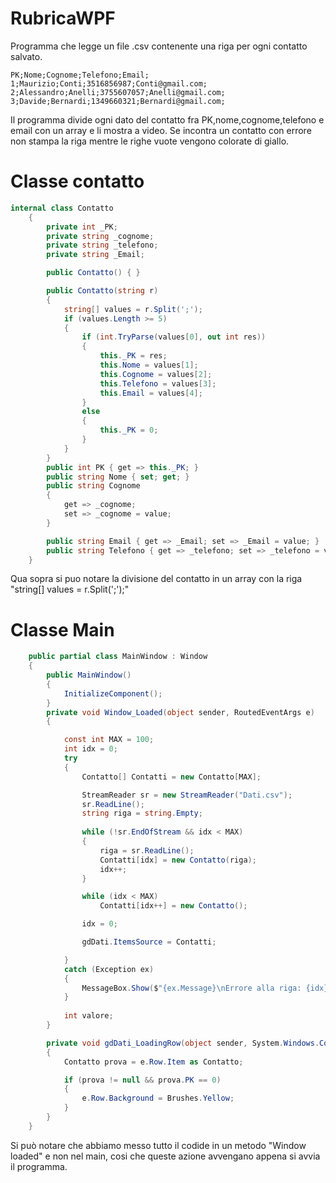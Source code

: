 # RubricaWPF

Programma che legge un file .csv contenente una riga per ogni contatto salvato.

```csv
PK;Nome;Cognome;Telefono;Email;
1;Maurizio;Conti;3516856987;Conti@gmail.com;
2;Alessandro;Anelli;3755607057;Anelli@gmail.com;
3;Davide;Bernardi;1349660321;Bernardi@gmail.com;
```
Il programma divide ogni dato del contatto fra PK,nome,cognome,telefono e email con un array e li mostra a video. Se incontra un contatto con errore non stampa la riga mentre le righe vuote vengono colorate di giallo.

# Classe contatto

```c#
internal class Contatto
    {
        private int _PK;
        private string _cognome;
        private string _telefono;
        private string _Email;

        public Contatto() { }

        public Contatto(string r)
        {
            string[] values = r.Split(';');
            if (values.Length >= 5)
            {
                if (int.TryParse(values[0], out int res))
                {
                    this._PK = res;
                    this.Nome = values[1];
                    this.Cognome = values[2];
                    this.Telefono = values[3];
                    this.Email = values[4];
                }
                else
                {
                    this._PK = 0;
                }
            }
        }
        public int PK { get => this._PK; }
        public string Nome { set; get; }
        public string Cognome
        {
            get => _cognome;
            set => _cognome = value;
        }

        public string Email { get => _Email; set => _Email = value; }
        public string Telefono { get => _telefono; set => _telefono = value; }
    }
```

Qua sopra si puo notare la divisione del contatto in un array con la riga "string[] values = r.Split(';');"

# Classe Main

```c#
    public partial class MainWindow : Window
    {
        public MainWindow()
        {
            InitializeComponent();
        }
        private void Window_Loaded(object sender, RoutedEventArgs e)
        {

            const int MAX = 100;
            int idx = 0;
            try
            {
                Contatto[] Contatti = new Contatto[MAX];

                StreamReader sr = new StreamReader("Dati.csv");
                sr.ReadLine();
                string riga = string.Empty; 
                
                while (!sr.EndOfStream && idx < MAX)
                {
                    riga = sr.ReadLine();
                    Contatti[idx] = new Contatto(riga);
                    idx++;
                }

                while (idx < MAX)
                    Contatti[idx++] = new Contatto();

                idx = 0;

                gdDati.ItemsSource = Contatti;

            }
            catch (Exception ex)
            {
                MessageBox.Show($"{ex.Message}\nErrore alla riga: {idx}!");
            }
            
            int valore;
        }

        private void gdDati_LoadingRow(object sender, System.Windows.Controls.DataGridRowEventArgs e)
        {
            Contatto prova = e.Row.Item as Contatto;

            if (prova != null && prova.PK == 0)
            {
                e.Row.Background = Brushes.Yellow;
            }
        }
    }
```
Si può notare che abbiamo messo tutto il codide in un metodo "Window loaded" e non nel main, cosi che queste azione avvengano appena si avvia il programma.
